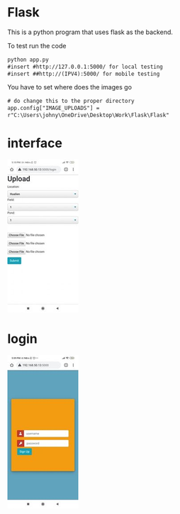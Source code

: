 # Flask

This is a python program that uses flask as the backend.


To test run the code 
```
python app.py
#insert #http://127.0.0.1:5000/ for local testing
#insert ##http://(IPV4):5000/ for mobile testing 
```
You have to set where does the images go 
```
# do change this to the proper directory
app.config["IMAGE_UPLOADS"] = r"C:\Users\johny\OneDrive\Desktop\Work\Flask\Flask"
```
# interface
![alt text](https://github.com/johnyu1234/Flask/blob/main/location.jpg?raw=true)


# login
![alt_text](https://github.com/johnyu1234/Flask/blob/main/login.jpg?raw=true)
